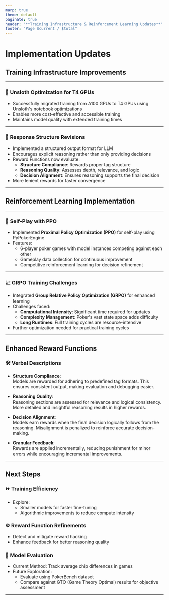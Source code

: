 ```yaml
---
marp: true
theme: default
paginate: true
header: "**Training Infrastructure & Reinforcement Learning Updates**"
footer: "Page $current / $total"
---
```


# Implementation Updates

## Training Infrastructure Improvements

---

### 🎯 **Unsloth Optimization for T4 GPUs**

- Successfully migrated training from A100 GPUs to T4 GPUs using Unsloth's notebook optimizations
- Enables more cost-effective and accessible training
- Maintains model quality with extended training times

---

### 🧱 **Response Structure Revisions**

- Implemented a structured output format for LLM
- Encourages explicit reasoning rather than only providing decisions
- Reward Functions now evaluate:
  - **Structure Compliance**: Rewards proper tag structure
  - **Reasoning Quality**: Assesses depth, relevance, and logic
  - **Decision Alignment**: Ensures reasoning supports the final decision
- More lenient rewards for faster convergence

---

## Reinforcement Learning Implementation

---

### 🤖 **Self-Play with PPO**

- Implemented **Proximal Policy Optimization (PPO)** for self-play using PyPokerEngine
- Features:
  - 6-player poker games with model instances competing against each other
  - Gameplay data collection for continuous improvement
  - Competitive reinforcement learning for decision refinement

---

### 📈 **GRPO Training Challenges**

- Integrated **Group Relative Policy Optimization (GRPO)** for enhanced learning
- Challenges faced:
  - **Computational Intensity**: Significant time required for updates
  - **Complexity Management**: Poker's vast state space adds difficulty
  - **Long Runtimes**: Full training cycles are resource-intensive
- Further optimization needed for practical training cycles

---

## Enhanced Reward Functions

### 🛠 **Verbal Descriptions**

- **Structure Compliance**:  
  Models are rewarded for adhering to predefined tag formats. This ensures consistent output, making evaluation and debugging easier.

- **Reasoning Quality**:  
  Reasoning sections are assessed for relevance and logical consistency. More detailed and insightful reasoning results in higher rewards.

- **Decision Alignment**:  
  Models earn rewards when the final decision logically follows from the reasoning. Misalignment is penalized to reinforce accurate decision-making.

- **Granular Feedback**:  
  Rewards are applied incrementally, reducing punishment for minor errors while encouraging incremental improvements.

---

## Next Steps

### ⏩ **Training Efficiency**
- Explore:
  - Smaller models for faster fine-tuning
  - Algorithmic improvements to reduce compute intensity

### ⚙️ **Reward Function Refinements**
- Detect and mitigate reward hacking
- Enhance feedback for better reasoning quality

### 🧪 **Model Evaluation**
- Current Method: Track average chip differences in games
- Future Exploration:  
  - Evaluate using PokerBench dataset  
  - Compare against GTO (Game Theory Optimal) results for objective assessment

---

